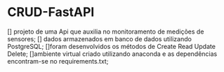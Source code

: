 # CRUD-FastAPI
[] projeto de uma Api que auxilia no monitoramento de medições de sensores;
[] dados armazenados em banco de dados utilizando PostgreSQL;
[]foram desenvolvidos os métodos de Create Read Update Delete;
[]ambiente virtual criado utilizando anaconda e as dependências encontram-se no requirements.txt;

